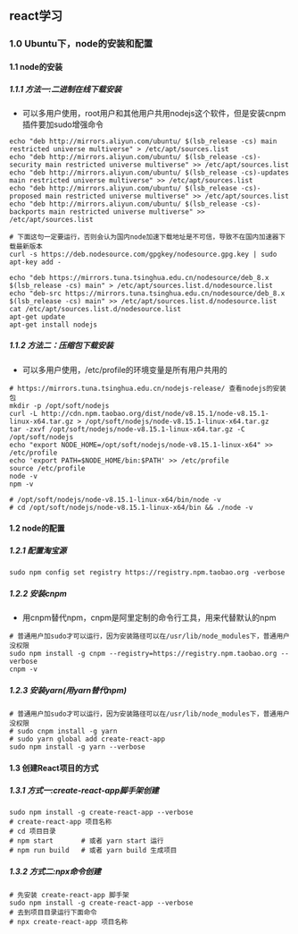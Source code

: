 ## react学习


### 1.0 Ubuntu下，node的安装和配置
#### 1.1 node的安装
##### 1.1.1 方法一:二进制在线下载安装
* 可以多用户使用，root用户和其他用户共用nodejs这个软件，但是安装cnpm插件要加sudo增强命令  

```
echo "deb http://mirrors.aliyun.com/ubuntu/ $(lsb_release -cs) main restricted universe multiverse" > /etc/apt/sources.list
echo "deb http://mirrors.aliyun.com/ubuntu/ $(lsb_release -cs)-security main restricted universe multiverse" >> /etc/apt/sources.list
echo "deb http://mirrors.aliyun.com/ubuntu/ $(lsb_release -cs)-updates main restricted universe multiverse" >> /etc/apt/sources.list
echo "deb http://mirrors.aliyun.com/ubuntu/ $(lsb_release -cs)-proposed main restricted universe multiverse" >> /etc/apt/sources.list
echo "deb http://mirrors.aliyun.com/ubuntu/ $(lsb_release -cs)-backports main restricted universe multiverse" >> /etc/apt/sources.list

# 下面这句一定要运行，否则会认为国内node加速下载地址是不可信，导致不在国内加速器下载最新版本
curl -s https://deb.nodesource.com/gpgkey/nodesource.gpg.key | sudo apt-key add -

echo "deb https://mirrors.tuna.tsinghua.edu.cn/nodesource/deb_8.x $(lsb_release -cs) main" > /etc/apt/sources.list.d/nodesource.list
echo "deb-src https://mirrors.tuna.tsinghua.edu.cn/nodesource/deb_8.x $(lsb_release -cs) main" >> /etc/apt/sources.list.d/nodesource.list
cat /etc/apt/sources.list.d/nodesource.list 
apt-get update
apt-get install nodejs
```

##### 1.1.2 方法二：压缩包下载安装
* 可以多用户使用，/etc/profile的环境变量是所有用户共用的  

```
# https://mirrors.tuna.tsinghua.edu.cn/nodejs-release/ 查看nodejs的安装包
mkdir -p /opt/soft/nodejs
curl -L http://cdn.npm.taobao.org/dist/node/v8.15.1/node-v8.15.1-linux-x64.tar.gz > /opt/soft/nodejs/node-v8.15.1-linux-x64.tar.gz
tar -zxvf /opt/soft/nodejs/node-v8.15.1-linux-x64.tar.gz -C /opt/soft/nodejs
echo "export NODE_HOME=/opt/soft/nodejs/node-v8.15.1-linux-x64" >> /etc/profile
echo 'export PATH=$NODE_HOME/bin:$PATH' >> /etc/profile
source /etc/profile
node -v
npm -v

# /opt/soft/nodejs/node-v8.15.1-linux-x64/bin/node -v
# cd /opt/soft/nodejs/node-v8.15.1-linux-x64/bin && ./node -v
```

#### 1.2 node的配置
##### 1.2.1 配置淘宝源
```
sudo npm config set registry https://registry.npm.taobao.org -verbose
```

##### 1.2.2 安装cnpm
* 用cnpm替代npm，cnpm是阿里定制的命令行工具，用来代替默认的npm  

```
# 普通用户加sudo才可以运行，因为安装路径可以在/usr/lib/node_modules下，普通用户没权限
sudo npm install -g cnpm --registry=https://registry.npm.taobao.org --verbose
cnpm -v
```

##### 1.2.3 安装yarn(用yarn替代npm)
```
# 普通用户加sudo才可以运行，因为安装路径可以在/usr/lib/node_modules下，普通用户没权限
# sudo cnpm install -g yarn
# sudo yarn global add create-react-app
sudo npm install -g yarn --verbose
```

#### 1.3 创建React项目的方式
##### 1.3.1 方式一:create-react-app脚手架创建
```
sudo npm install -g create-react-app --verbose
# create-react-app 项目名称
# cd 项目目录
# npm start       # 或者 yarn start 运行
# npm run build   # 或者 yarn build 生成项目
```

##### 1.3.2 方式二:npx命令创建
```
# 先安装 create-react-app 脚手架
sudo npm install -g create-react-app --verbose
# 去到项目目录运行下面命令
# npx create-react-app 项目名称
```